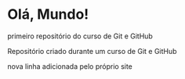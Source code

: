 # Olá, Mundo!
 primeiro repositório do curso de Git e GitHub

Repositório criado durante um curso de Git e GitHub

nova linha adicionada pelo próprio site
